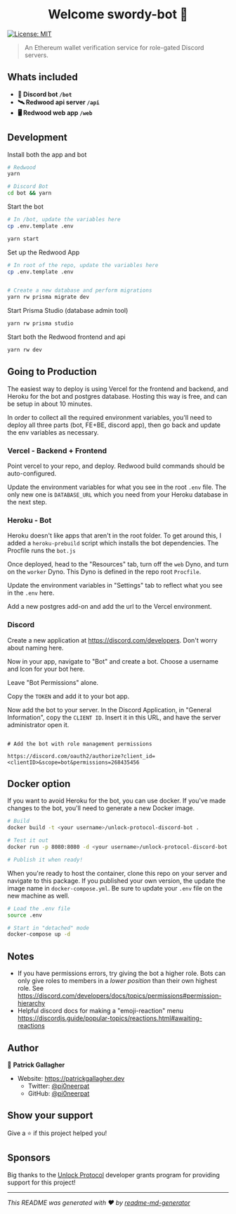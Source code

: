 <h1 align="center">Welcome swordy-bot 👋</h1>
<p>
  <a href="#" target="_blank">
    <img alt="License: MIT" src="https://img.shields.io/badge/License-MIT-yellow.svg" />
  </a>
</p>

> An Ethereum wallet verification service for role-gated Discord servers.

## Whats included

- **🤖 Discord bot `/bot`**
- **🛰️ Redwood api server `/api`**
- **🖥️ Redwood web app `/web`**

## Development

Install both the app and bot

```bash
# Redwood
yarn

# Discord Bot
cd bot && yarn
```

Start the bot

```bash
# In /bot, update the variables here
cp .env.template .env

yarn start
```

Set up the Redwood App

```bash
# In root of the repo, update the variables here
cp .env.template .env


# Create a new database and perform migrations
yarn rw prisma migrate dev
```

Start Prisma Studio (database admin tool)

```bash
yarn rw prisma studio
```

Start both the Redwood frontend and api

```bash
yarn rw dev
```

## Going to Production

The easiest way to deploy is using Vercel for the frontend and backend, and Heroku for the bot and postgres database. Hosting this way is free, and can be setup in about 10 minutes.

In order to collect all the required environment variables, you'll need to deploy all three parts (bot, FE+BE, discord app), then go back and update the env variables as necessary.

### Vercel - Backend + Frontend

Point vercel to your repo, and deploy. Redwood build commands should be auto-configured.

Update the environment variables for what you see in the root `.env` file. The only new one is `DATABASE_URL` which you need from your Heroku database in the next step.

### Heroku - Bot

Heroku doesn't like apps that aren't in the root folder. To get around this, I added a `heroku-prebuild` script which installs the bot dependencies. The Procfile runs the `bot.js`

Once deployed, head to the "Resources" tab, turn off the `web` Dyno, and turn on the `worker` Dyno. This Dyno is defined in the repo root `Procfile`.

Update the environment variables in "Settings" tab to reflect what you see in the `.env` here.

Add a new postgres add-on and add the url to the Vercel environment.

### Discord

Create a new application at https://discord.com/developers. Don't worry about naming here.

Now in your app, navigate to "Bot" and create a bot. Choose a username and Icon for your bot here.

Leave "Bot Permissions" alone.

Copy the `TOKEN` and add it to your bot app.

Now add the bot to your server. In the Discord Application, in "General Information", copy the `CLIENT ID`. Insert it in this URL, and have the server administrator open it.

```

# Add the bot with role management permissions

https://discord.com/oauth2/authorize?client_id=<clientID>&scope=bot&permissions=268435456

```

## Docker option

If you want to avoid Heroku for the bot, you can use docker. If you've made changes to the bot, you'll need to generate a new Docker image.

```bash
# Build
docker build -t <your username>/unlock-protocol-discord-bot .

# Test it out
docker run -p 8080:8080 -d <your username>/unlock-protocol-discord-bot

# Publish it when ready!
```

When you're ready to host the container, clone this repo on your server and navigate to this package. If you published your own version, the update the image name in `docker-compose.yml`. Be sure to update your `.env` file on the new machine as well.

```bash
# Load the .env file
source .env

# Start in "detached" mode
docker-compose up -d
```

## Notes

- If you have permissions errors, try giving the bot a higher role. Bots can only give roles to members in a _lower position_ than their own highest role. See https://discord.com/developers/docs/topics/permissions#permission-hierarchy
- Helpful discord docs for making a "emoji-reaction" menu https://discordjs.guide/popular-topics/reactions.html#awaiting-reactions

## Author

👤 **Patrick Gallagher**

- Website: https://patrickgallagher.dev
  - Twitter: [@pi0neerpat](https://twitter.com/pi0neerpat)
  - GitHub: [@pi0neerpat](https://github.com/pi0neerpat)

## Show your support

Give a ⭐️ if this project helped you!

## Sponsors

Big thanks to the [Unlock Protocol](unlock-protocol.com) developer grants program for providing support for this project!

---

_This README was generated with ❤️ by [readme-md-generator](https://github.com/kefranabg/readme-md-generator)_
